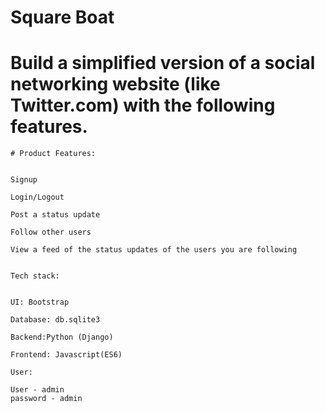 # Square Boat

# Build a simplified version of a social networking website (like Twitter.com) with the following features.


    # Product Features:


    Signup

    Login/Logout

    Post a status update

    Follow other users

    View a feed of the status updates of the users you are following


    Tech stack:


    UI: Bootstrap

    Database: db.sqlite3

    Backend:Python (Django)

    Frontend: Javascript(ES6)
    
    User:
    
    User - admin
    password - admin
